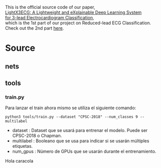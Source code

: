 This is the official source code of our paper, <br />
[LightX3ECG: A Lightweight and eXplainable Deep Learning System <br />for 3-lead Electrocardiogram Classification](https://drive.google.com/file/d/1eyFhzr0VDOi1IrJ4Cah8IuE00HiE32QG/view?usp=sharing), <br />
which is the 1st part of our project on Reduced-lead ECG Classification. Check out the 2nd part [here](https://github.com/lhkhiem28/X3ECGpp). 
# Source
## nets
## tools
### **train.py**
Para lanzar el train ahora mismo se utiliza el siguiente comando:
```
python3 tools/train.py --dataset "CPSC-2018" --num_classes 9 --multilabel
```
- dataset : Dataset que se usará para entrenar el modelo. Puede ser CPSC-2018 o Chapman. <br/>
- multilabel : Booleano que se usa para indicar si se usarán múltiples etiquetas. <br/>
- num_gpus : Número de GPUs que se usarán durante el entrenamiento. <br/>

Hola caracola
